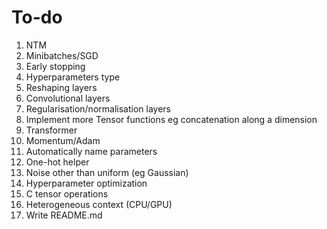 # To-do

1. NTM
1. Minibatches/SGD
1. Early stopping
1. Hyperparameters type
1. Reshaping layers
1. Convolutional layers
1. Regularisation/normalisation layers
1. Implement more Tensor functions eg concatenation along a dimension
1. Transformer
1. Momentum/Adam
1. Automatically name parameters
1. One-hot helper
1. Noise other than uniform (eg Gaussian)
1. Hyperparameter optimization
1. C tensor operations
1. Heterogeneous context (CPU/GPU)
1. Write README.md
